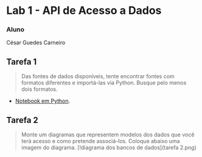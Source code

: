 # Lab 1 - API de Acesso a Dados
### Aluno
César Guedes Carneiro
## Tarefa 1
> Das fontes de dados disponíveis, tente encontrar fontes com formatos diferentes e importá-las via Python. Busque pelo menos dois formatos.
* [Notebook em Python](notebook/tarefa1.ipynb/).
## Tarefa 2
> Monte um diagramas que representem modelos dos dados que você terá acesso e como pretende associá-los. Coloque abaixo uma imagem do diagrama.
[!diagrama dos bancos de dados](tarefa 2.png)

